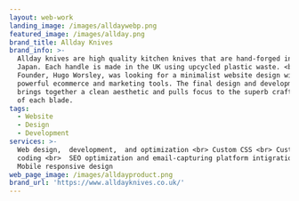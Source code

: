 ```yaml
---
layout: web-work
landing_image: /images/alldaywebp.png
featured_image: /images/allday.png
brand_title: Allday Knives
brand_info: >-
  Allday knives are high quality kitchen knives that are hand-forged in Sakai,
  Japan. Each handle is made in the UK using upcycled plastic waste. <br>
  Founder, Hugo Worsley, was looking for a minimalist website design with
  powerful ecommerce and marketing tools. The final design and development
  brings together a clean aesthetic and pulls focus to the superb craftmanship
  of each blade.
tags:
  - Website
  - Design
  - Development
services: >-
  Web design,  development,  and optimization <br> Custom CSS <br> Custom Liquid
  coding <br>  SEO optimization and email-capturing platform intigration <br>
  Mobile responsive design
web_page_image: /images/alldayproduct.png
brand_url: 'https://www.alldayknives.co.uk/'
---
```


